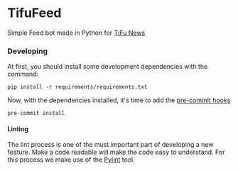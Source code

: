 # TifuFeed
Simple Feed bot made in Python for [TiFu News](https://t.me/TiFu_News)

### Developing

At first, you should install some development dependencies with the command:

`pip install -r requirements/requirements.txt`

Now, with the dependencies installed, it's time to add the [pre-commit hooks](https://github.com/pre-commit/pre-commit-hooks)

`pre-commit install`

#### Linting

The lint process is one of the must important part of developing a new feature. Make a code readable will make the code easy to understand.
For this process we make use of the [Pylint](https://pylint.pycqa.org/en/latest/index.html) tool.
